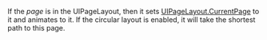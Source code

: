 If the _page_ is in the UIPageLayout, then it sets [UIPageLayout.CurrentPage](https://developer.roblox.com/en-us/api-reference/property/UIPageLayout/CurrentPage) to it and animates to it. If the circular layout is enabled, it will take the shortest path to this page.
